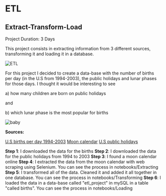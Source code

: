 # ETL
## Extract-Transform-Load

Project Duration: 3 Days 

This project consists in extracting information from 3 different sources, transforming it and loading it in a database. 

![ETL](https://www.google.com/url?sa=i&url=https%3A%2F%2Fwww.informatica.com%2Fresources%2Farticles%2Fwhat-is-etl.html&psig=AOvVaw0tzzWQCEGy-dOgOa_k498r&ust=1699195514799000&source=images&cd=vfe&opi=89978449&ved=0CBIQjRxqFwoTCMiLxdrKqoIDFQAAAAAdAAAAABAE)


For this project I decided to create a data-base with the number of births per day (in the U.S from 1994-2003), the public holidays and lunar phases for those days. I thought it would be interesting to see 

a) how many children are born on public holidays 

and 

b) which lunar phase is the most popular for births


![baby](https://www.google.com/url?sa=i&url=https%3A%2F%2Fwww.healthline.com%2Fhealth%2Fpregnancy%2Fwater-birth&psig=AOvVaw0AqtzvTgQD0_X-c-nvxt1N&ust=1699195895192000&source=images&cd=vfe&opi=89978449&ved=0CBIQjRxqFwoTCIiGhJDMqoIDFQAAAAAdAAAAABAE)


**Sources:** 

[U.S births per day 1994-2003](https://www.kaggle.com/datasets/tunguz/us-births)
[Moon calendar](https://mooncalendar.astro-seek.com)
[U.S public holidays](https://date.nager.at/PublicHoliday/United-States) 


**Step 1**: I downloaded the data for the births 
**Step 2**: I downloaded the data for the public holidays from 1994 to 2003
**Step 3**: I found a moon calendar online
**Step 4**: I extracted the data from the moon calendar with web scraping using Selenium. You can see the process in notebooks/Extracting
**Step 5**: I transformed all of the data. Cleaned it and added it all together in one database. You can see the process in notebooks/Transforming
**Step 6**: I loaded the data in a data-base called "etl_project" in mySQL in a table "called births". You can see the process in notebooks/Loading



